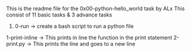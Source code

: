 This is the readme file for the 0x00-python-hello_world task by ALx
This consist of 11 basic tasks & 3 advance tasks
1. 0-run -> create a bash script to run a python file
 
1-print-inline -> This prints in line the function in the print statement
2-print.py -> This prints the line and goes to a new line
